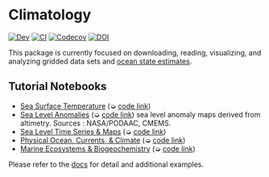 # Climatology

[![Dev](https://img.shields.io/badge/docs-dev-blue.svg)](https://JuliaOcean.github.io/Climatology.jl/dev)
[![CI](https://github.com/JuliaOcean/Climatology.jl/actions/workflows/ci.yml/badge.svg)](https://github.com/JuliaOcean/Climatology.jl/actions/workflows/ci.yml)
[![Codecov](https://codecov.io/gh/JuliaOcean/Climatology.jl/branch/master/graph/badge.svg)](https://codecov.io/gh/JuliaOcean/Climatology.jl)
[![DOI](https://zenodo.org/badge/260376633.svg)](https://zenodo.org/badge/latestdoi/260376633)

This package is currently focused on downloading, reading, visualizing, and analyzing gridded data sets and [ocean state estimates](http://dx.doi.org/10.5194/gmd-8-3071-2015). 

## Tutorial Notebooks

- [Sea Surface Temperature](https://JuliaOcean.github.io/Climatology.jl/dev/examples/sst_anomaly_notebook.html) (➭ [code link](https://raw.githubusercontent.com/JuliaOcean/Climatology.jl/master/examples/OISST/sst_anomaly_notebook.jl))
- [Sea Level Anomalies](https://JuliaOcean.github.io/Climatology.jl/dev/examples/SatelliteAltimetry.html) (➭ [code link](https://raw.githubusercontent.com/JuliaOcean/Climatology.jl/master/examples/SSH/SatelliteAltimetry.jl)) sea level anomaly maps derived from altimetry. Sources : NASA/PODAAC, CMEMS.
- [Sea Level Time Series & Maps](https://JuliaOcean.github.io/Climatology.jl/dev/examples/NSLCT_notebook.html) (➭ [code link](https://raw.githubusercontent.com/JuliaOcean/Climatology.jl/master/examples/NSLCT/NSLCT_notebook.jl))
- [Physical Ocean, Currents, & Climate](https://JuliaOcean.github.io/Climatology.jl/dev/examples/ECCO_standard_plots.html) (➭ [code link](https://raw.githubusercontent.com/JuliaOcean/Climatology.jl/master/examples/ECCO/ECCO_standard_plots.jl))
- [Marine Ecosystems & Biogeochemistry](https://JuliaOcean.github.io/Climatology.jl/dev/examples/CBIOMES_climatology_plot.html) (➭ [code link](https://raw.githubusercontent.com/JuliaOcean/Climatology.jl/master/examples/CBIOMES/CBIOMES_climatology_plot.jl))

Please refer to the [docs](https://JuliaOcean.github.io/Climatology.jl/dev) for detail and additional examples.

